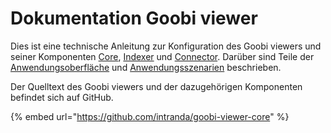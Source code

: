# Dokumentation Goobi viewer

Dies ist eine technische Anleitung zur Konfiguration des Goobi viewers und seiner Komponenten [Core](2/), [Indexer](3/) und [Connector](4/). Darüber sind Teile der [Anwendungsoberfläche](5/) und [Anwendungsszenarien](6/) beschrieben.

Der Quelltext des Goobi viewers und der dazugehörigen Komponenten befindet sich auf GitHub.

{% embed url="https://github.com/intranda/goobi-viewer-core" %}



